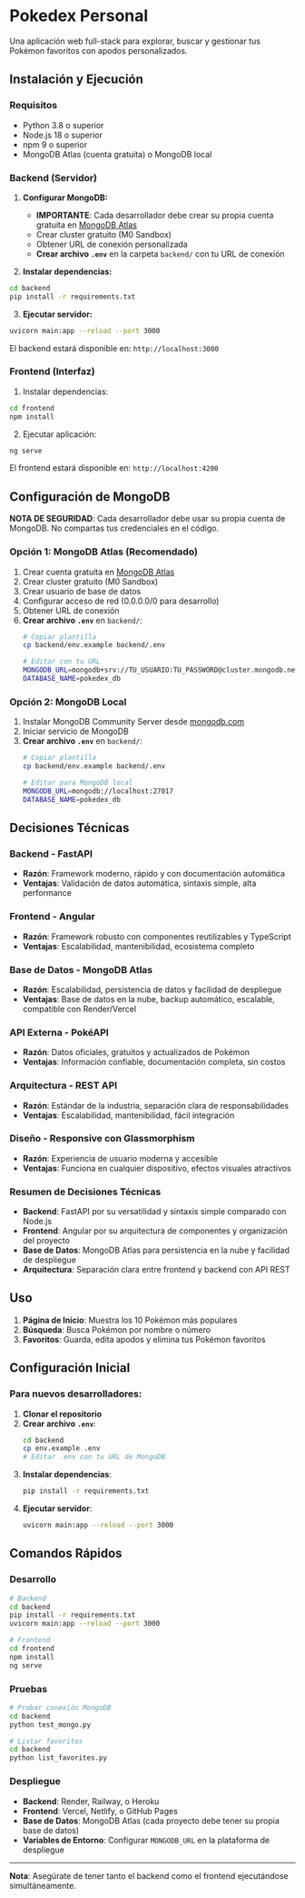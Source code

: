 # Pokedex Personal

Una aplicación web full-stack para explorar, buscar y gestionar tus Pokémon favoritos con apodos personalizados.

## Instalación y Ejecución

### Requisitos
- Python 3.8 o superior
- Node.js 18 o superior
- npm 9 o superior
- MongoDB Atlas (cuenta gratuita) o MongoDB local

### Backend (Servidor)

1. **Configurar MongoDB:**
   - **IMPORTANTE**: Cada desarrollador debe crear su propia cuenta gratuita en [MongoDB Atlas](https://cloud.mongodb.com/)
   - Crear cluster gratuito (M0 Sandbox)
   - Obtener URL de conexión personalizada
   - **Crear archivo `.env`** en la carpeta `backend/` con tu URL de conexión

2. **Instalar dependencias:**
```bash
cd backend
pip install -r requirements.txt
```

3. **Ejecutar servidor:**
```bash
uvicorn main:app --reload --port 3000
```

El backend estará disponible en: `http://localhost:3000`

### Frontend (Interfaz)

1. Instalar dependencias:
```bash
cd frontend
npm install
```

2. Ejecutar aplicación:
```bash
ng serve
```

El frontend estará disponible en: `http://localhost:4200`

## Configuración de MongoDB

**NOTA DE SEGURIDAD**: Cada desarrollador debe usar su propia cuenta de MongoDB. No compartas tus credenciales en el código.

### Opción 1: MongoDB Atlas (Recomendado)
1. Crear cuenta gratuita en [MongoDB Atlas](https://cloud.mongodb.com/)
2. Crear cluster gratuito (M0 Sandbox)
3. Crear usuario de base de datos
4. Configurar acceso de red (0.0.0.0/0 para desarrollo)
5. Obtener URL de conexión
6. **Crear archivo `.env`** en `backend/`:
   ```bash
   # Copiar plantilla
   cp backend/env.example backend/.env
   
   # Editar con tu URL
   MONGODB_URL=mongodb+srv://TU_USUARIO:TU_PASSWORD@cluster.mongodb.net/?appName=Cluster0
   DATABASE_NAME=pokedex_db
   ```

### Opción 2: MongoDB Local
1. Instalar MongoDB Community Server desde [mongodb.com](https://www.mongodb.com/try/download/community)
2. Iniciar servicio de MongoDB
3. **Crear archivo `.env`** en `backend/`:
   ```bash
   # Copiar plantilla
   cp backend/env.example backend/.env
   
   # Editar para MongoDB local
   MONGODB_URL=mongodb://localhost:27017
   DATABASE_NAME=pokedex_db
   ```

## Decisiones Técnicas

### Backend - FastAPI
- **Razón**: Framework moderno, rápido y con documentación automática
- **Ventajas**: Validación de datos automática, sintaxis simple, alta performance

### Frontend - Angular
- **Razón**: Framework robusto con componentes reutilizables y TypeScript
- **Ventajas**: Escalabilidad, mantenibilidad, ecosistema completo

### Base de Datos - MongoDB Atlas
- **Razón**: Escalabilidad, persistencia de datos y facilidad de despliegue
- **Ventajas**: Base de datos en la nube, backup automático, escalable, compatible con Render/Vercel

### API Externa - PokéAPI
- **Razón**: Datos oficiales, gratuitos y actualizados de Pokémon
- **Ventajas**: Información confiable, documentación completa, sin costos

### Arquitectura - REST API
- **Razón**: Estándar de la industria, separación clara de responsabilidades
- **Ventajas**: Escalabilidad, mantenibilidad, fácil integración

### Diseño - Responsive con Glassmorphism
- **Razón**: Experiencia de usuario moderna y accesible
- **Ventajas**: Funciona en cualquier dispositivo, efectos visuales atractivos

### Resumen de Decisiones Técnicas
- **Backend**: FastAPI por su versatilidad y sintaxis simple comparado con Node.js
- **Frontend**: Angular por su arquitectura de componentes y organización del proyecto
- **Base de Datos**: MongoDB Atlas para persistencia en la nube y facilidad de despliegue
- **Arquitectura**: Separación clara entre frontend y backend con API REST

## Uso

1. **Página de Inicio**: Muestra los 10 Pokémon más populares
2. **Búsqueda**: Busca Pokémon por nombre o número
3. **Favoritos**: Guarda, edita apodos y elimina tus Pokémon favoritos

## Configuración Inicial

### Para nuevos desarrolladores:
1. **Clonar el repositorio**
2. **Crear archivo `.env`**:
   ```bash
   cd backend
   cp env.example .env
   # Editar .env con tu URL de MongoDB
   ```
3. **Instalar dependencias**:
   ```bash
   pip install -r requirements.txt
   ```
4. **Ejecutar servidor**:
   ```bash
   uvicorn main:app --reload --port 3000
   ```

## Comandos Rápidos

### Desarrollo
```bash
# Backend
cd backend
pip install -r requirements.txt
uvicorn main:app --reload --port 3000

# Frontend
cd frontend
npm install
ng serve
```

### Pruebas
```bash
# Probar conexión MongoDB
cd backend
python test_mongo.py

# Listar favoritos
cd backend
python list_favorites.py
```

### Despliegue
- **Backend**: Render, Railway, o Heroku
- **Frontend**: Vercel, Netlify, o GitHub Pages
- **Base de Datos**: MongoDB Atlas (cada proyecto debe tener su propia base de datos)
- **Variables de Entorno**: Configurar `MONGODB_URL` en la plataforma de despliegue

---

**Nota**: Asegúrate de tener tanto el backend como el frontend ejecutándose simultáneamente.